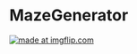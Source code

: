 # MazeGenerator
<a href="https://imgflip.com/gif/3aqfzv"><img src="https://i.imgflip.com/3aqfzv.gif" title="made at imgflip.com"/></a>
